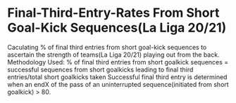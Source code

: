 # Final-Third-Entry-Rates From Short Goal-Kick Sequences(La Liga 20/21)
Caculating % of final third entries from short goal-kick sequences to ascertain the strength of teams(La Liga 20/21) playing out from the back.
Methodology Used: % of final third entries from short goalkick sequences = successful sequences from short goalkicks leading to final third entries/total short goalkicks taken
Successful final third entry is determined when an endX of the pass of an uninterrupted sequence(initiated from short goalkick) > 80.
